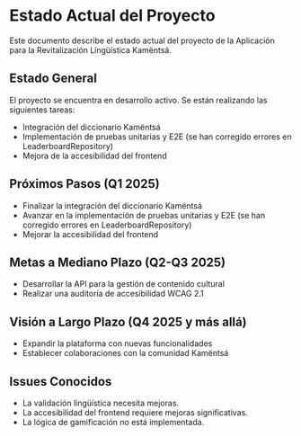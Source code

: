 # Estado Actual del Proyecto

Este documento describe el estado actual del proyecto de la Aplicación para la Revitalización Lingüística Kamëntsá.

## Estado General

El proyecto se encuentra en desarrollo activo. Se están realizando las siguientes tareas:

*   Integración del diccionario Kamëntsá
*   Implementación de pruebas unitarias y E2E (se han corregido errores en LeaderboardRepository)
*   Mejora de la accesibilidad del frontend

## Próximos Pasos (Q1 2025)

*   Finalizar la integración del diccionario Kamëntsá
*   Avanzar en la implementación de pruebas unitarias y E2E (se han corregido errores en LeaderboardRepository)
*   Mejorar la accesibilidad del frontend

## Metas a Mediano Plazo (Q2-Q3 2025)

*   Desarrollar la API para la gestión de contenido cultural
*   Realizar una auditoría de accesibilidad WCAG 2.1

## Visión a Largo Plazo (Q4 2025 y más allá)

*   Expandir la plataforma con nuevas funcionalidades
*   Establecer colaboraciones con la comunidad Kamëntsá

## Issues Conocidos

*   La validación lingüística necesita mejoras.
*   La accesibilidad del frontend requiere mejoras significativas.
*   La lógica de gamificación no está implementada.
